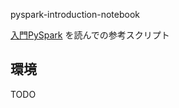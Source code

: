 pyspark-introduction-notebook

[入門PySpark](https://www.ohmsha.co.jp/book/9784873118185/) を読んでの参考スクリプト

## 環境

TODO